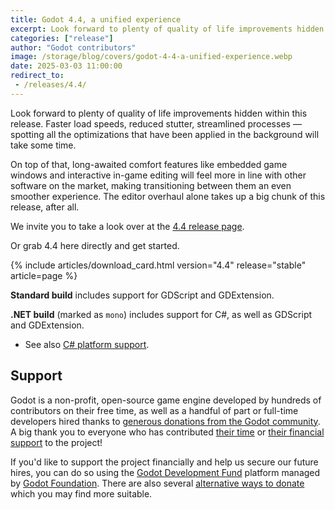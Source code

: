 ```yaml
---
title: Godot 4.4, a unified experience
excerpt: Look forward to plenty of quality of life improvements hidden within this release. Faster load speeds, reduced stutter, streamlined processes — spotting all the optimizations that have been applied in the background will take some time.
categories: ["release"]
author: "Godot contributors"
image: /storage/blog/covers/godot-4-4-a-unified-experience.webp
date: 2025-03-03 11:00:00
redirect_to:
 - /releases/4.4/
---
```


Look forward to plenty of quality of life improvements hidden within this release. Faster load speeds, reduced stutter, streamlined processes — spotting all the optimizations that have been applied in the background will take some time.

On top of that, long-awaited comfort features like embedded game windows and interactive in-game editing will feel more in line with other software on the market, making transitioning between them an even smoother experience. The editor overhaul alone takes up a big chunk of this release, after all.

We invite you to take a look over at the [4.4 release page](/releases/4.4/).

Or grab 4.4 here directly and get started.

{% include articles/download_card.html version="4.4" release="stable" article=page %}

**Standard build** includes support for GDScript and GDExtension.

**.NET build** (marked as `mono`) includes support for C#, as well as GDScript and GDExtension.
- See also [C# platform support](https://docs.godotengine.org/en/latest/tutorials/scripting/c_sharp/index.html#c-platform-support).

## Support

Godot is a non-profit, open-source game engine developed by hundreds of contributors on their free time, as well as a handful of part or full-time developers hired thanks to [generous donations from the Godot community](https://fund.godotengine.org/). A big thank you to everyone who has contributed [their time](https://github.com/godotengine/godot/blob/master/AUTHORS.md) or [their financial support](https://github.com/godotengine/godot/blob/master/DONORS.md) to the project!

If you'd like to support the project financially and help us secure our future hires, you can do so using the [Godot Development Fund](https://fund.godotengine.org/) platform managed by [Godot Foundation](https://godot.foundation/). There are also several [alternative ways to donate](/donate) which you may find more suitable.
